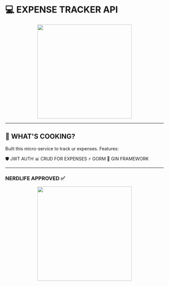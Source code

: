 # 💻 EXPENSE TRACKER API 

<div align="center">
  <img src="https://media.giphy.com/media/L1R1tvI9svkIWwpVYr/giphy.gif(https://tenor.com/ru/view/ghoul-gif-11715271221204001679)" width="300">
</div>

---

## 🤖 WHAT'S COOKING?
Built this micro-service to track ur expenses. Features:

🛡️ JWT AUTH
📊 CRUD FOR EXPENSES
⚡ GORM
🚀 GIN FRAMEWORK

---

### NERDLIFE APPROVED ✅
<div align="center">
  <img src="https://media.giphy.com/media/13HgwGsXF0aiGY/giphy.gif" width="300">
</div>
